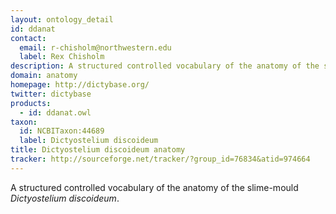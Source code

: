 ```yaml
---
layout: ontology_detail
id: ddanat
contact: 
  email: r-chisholm@northwestern.edu
  label: Rex Chisholm
description: A structured controlled vocabulary of the anatomy of the slime-mould <i>Dictyostelium discoideum</i>.
domain: anatomy
homepage: http://dictybase.org/
twitter: dictybase
products: 
  - id: ddanat.owl
taxon: 
  id: NCBITaxon:44689
  label: Dictyostelium discoideum
title: Dictyostelium discoideum anatomy
tracker: http://sourceforge.net/tracker/?group_id=76834&atid=974664
---
```


A structured controlled vocabulary of the anatomy of the slime-mould <i>Dictyostelium discoideum</i>.
